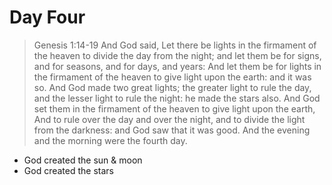 # Day Four

>   Genesis 1:14-19
And God said, Let there be lights in the firmament of the heaven to divide the day from the night; and let them be for signs, and for seasons, and for days, and years: And let them be for lights in the firmament of the heaven to give light upon the earth: and it was so. And God made two great lights; the greater light to rule the day, and the lesser light to rule the night: he made the stars also. And God set them in the firmament of the heaven to give light upon the earth, And to rule over the day and over the night, and to divide the light from the darkness: and God saw that it was good. And the evening and the morning were the fourth day.


-   God created the sun & moon
-   God created the stars
